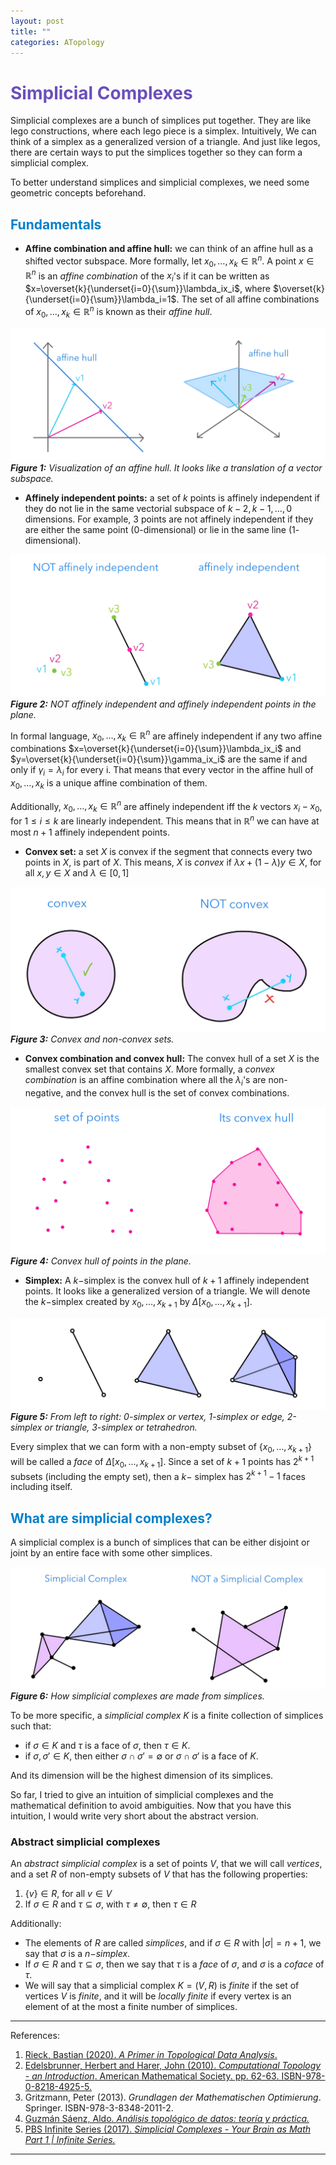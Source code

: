 ```yaml
---
layout: post
title: ""
categories: ATopology
---
```


# <span style="color:rgb(107,79,187)"> Simplicial Complexes </span>

Simplicial complexes are a bunch of simplices put together. They are like lego constructions, where each lego piece is a simplex. Intuitively, We can think of a simplex as a generalized version of a triangle. And just like legos, there are certain ways to put the simplices together so they can form a simplicial complex.

To better understand simplices and simplicial complexes, we need some geometric concepts beforehand.

## <span style="color:rgb(0,128,204)"> Fundamentals </span>

* **Affine combination and affine hull:** we can think of an affine hull as a shifted vector subspace. More formally, let $x_0,\dots,x_k\in\mathbb{R}^n$. A point $x\in\mathbb{R}^n$ is an *affine combination* of the $x_i$'s if it can be written as $x=\overset{k}{\underset{i=0}{\sum}}\lambda_ix_i$, where $\overset{k}{\underset{i=0}{\sum}}\lambda_i=1$. The set of all affine combinations of $x_0,\dots,x_k\in\mathbb{R}^n$ is known as their *affine hull*.

![](/images/1-affine-hull.png)
***Figure 1:*** *Visualization of an affine hull. It looks like a translation of a vector subspace.*

* **Affinely independent points:** a set of $k$ points is affinely independent if they do not lie in the same vectorial subspace of $k-2, k-1, \dots, 0$ dimensions. For example, $3$ points are not affinely independent if they are either the same point ($0$-dimensional) or lie in the same line ($1$-dimensional).

![](/images/1-affinely-independent.png)
***Figure 2:*** *NOT affinely independent  and affinely independent points in the plane.*

In formal language, $x_0,\dots,x_k\in\mathbb{R}^n$ are affinely independent if any two affine combinations $x=\overset{k}{\underset{i=0}{\sum}}\lambda_ix_i$ and $y=\overset{k}{\underset{i=0}{\sum}}\gamma_ix_i$ are the same if and only if $\gamma_i=\lambda_i$ for every i. That means that every vector in the affine hull of $x_0,\dots,x_k$ is a unique affine combination of them.

Additionally, $x_0,\dots,x_k\in\mathbb{R}^n$ are affinely independent iff the $k$ vectors $x_i-x_0$, for $1\leq{i}\leq{k}$ are linearly independent. This means that in $\mathbb{R}^n$ we can have at most $n+1$ affinely independent points.

* **Convex set:** a set $X$ is convex if the segment that connects every two points in $X$, is part of $X$. This means, $X$ is *convex* if $\lambda{x}+(1-\lambda)y\in{X}$, for all $x,y\in{X}$ and $\lambda\in[0,1]$ 

![](/images/1-convex.png)
***Figure 3:*** *Convex and non-convex sets.*

* **Convex combination and convex hull:** The convex hull of a set $X$ is the smallest convex set that contains $X$. More formally, a *convex combination* is an affine combination where all the $\lambda_i$'s are non-negative, and the convex hull is the set of convex combinations. 

<!-- For one point would be the same point, for two points would be them and the line that joins them, For three points would be them, the line that joins them and the space in between etc. -->

![](/images/1-convex-hull.png)
***Figure 4:*** *Convex hull of points in the plane.*

<!-- <img src="images/1-convex-hull.png" alt="Markdown Monster icon" style="float: left; margin-right: 10px;" /> -->

* **Simplex:** A $k-$simplex is the convex hull of $k+1$ affinely independent points. It looks like a generalized version of a triangle. We will denote the $k-$simplex created by $x_0,\dots,x_{k+1}$ by $\Delta[x_0,\dots,x_{k+1}]$. 

![](/images/1-simplex.png)
***Figure 5:*** *From left to right: 0-simplex or vertex, 1-simplex or edge, 2-simplex or triangle, 3-simplex or tetrahedron.*

Every simplex that we can form with a non-empty subset of $\{x_0,\dots,x_{k+1}\}$ will be called a *face* of $\Delta[x_0,\dots,x_{k+1}]$. Since a set of $k+1$ points has $2^{k+1}$ subsets (including the empty set), then a $k-$ simplex has $2^{k+1}-1$ faces including itself.  

## <span style="color:rgb(0,128,204)"> What are simplicial complexes? </span>

A simplicial complex is a bunch of simplices that can be either disjoint or joint by an entire face with some other simplices. 

![](/images/1-simplicial-complex.png)
***Figure 6:*** *How simplicial complexes are made from simplices.*

To be more specific, a *simplicial complex* $K$ is a finite collection of simplices such that:

* if $\sigma\in{K}$ and $\tau$ is a face of $\sigma$, then $\tau\in{K}$.
* if $\sigma,\sigma'\in{K}$, then either $\sigma\cap\sigma'=\emptyset$ or $\sigma\cap\sigma'$ is a face of $K$.

And its dimension will be the highest dimension of its simplices.

So far, I tried to give an intuition of simplicial complexes and the mathematical definition to avoid ambiguities. Now that you have this intuition, I would write very short about the abstract version.

### **Abstract simplicial complexes**

An *abstract simplicial complex* is a set of points $V$, that we will call *vertices*, and a set $R$ of non-empty subsets of $V$ that has the following properties:
1. $\{v\}\in{R}$, for all $v\in{V}$
2. If $\sigma\in{R}$ and $\tau\subseteq\sigma$, with $\tau\neq\emptyset$, then $\tau\in{R}$

Additionally:
* The elements of $R$ are called *simplices*, and if $\sigma\in{R}$ with $|\sigma|=n+1$, we say that $\sigma$ is a $n-$*simplex*.
* If $\sigma\in{R}$ and $\tau\subseteq\sigma$, then we say that $\tau$ is a *face* of $\sigma$, and $\sigma$ is a *coface* of $\tau$.
* We will say that a simplicial complex $K=(V,R)$ is *finite* if the set of vertices $V$ is *finite*, and it will be *locally finite* if every vertex is an element of at the most a finite number of simplices.

---
References:

1. [Rieck, Bastian (2020). *A Primer in Topological Data Analysis*.](https://youtu.be/gVq_xXnwV-4)
2. [Edelsbrunner, Herbert and Harer, John (2010). *Computational Topology - an Introduction*. American Mathematical Society. pp. 62-63. ISBN-978-0-8218-4925-5.](https://www.maths.ed.ac.uk/~v1ranick/papers/edelcomp.pdf)
3. Gritzmann, Peter (2013). *Grundlagen der Mathematischen Optimierung*. Springer. ISBN-978-3-8348-2011-2.
4. [Guzmán Sáenz, Aldo. *Análisis topológico de datos: teoría y práctica.*](https://gta.cimat.mx/sites/ATD/files/notashomologiapersistente.pdf)
5. [PBS Infinite Series (2017). *Simplicial Complexes - Your Brain as Math Part 1 | Infinite Series.*](https://youtu.be/rlI1KOo1gp4)

---

<!-- Imagine you have a set of points in the plane, like this:

Does the shape of data provide any valuable insights? -->